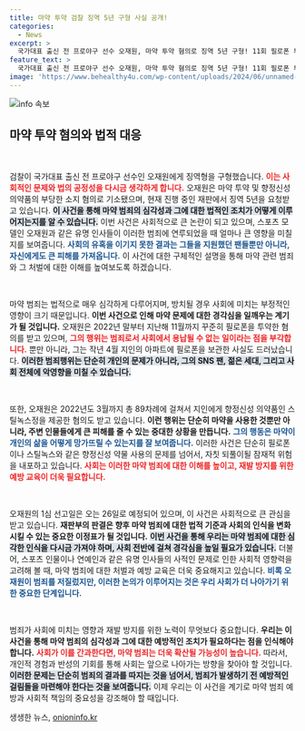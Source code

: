 ```yaml
---
title: 마약 투약 검찰 징역 5년 구형 사실 공개!
categories:
  - News
excerpt: >
  국가대표 출신 전 프로야구 선수 오재원, 마약 투약 혐의로 징역 5년 구형! 11회 필로폰 투약과 89차례 향정신성 약물 제공 혐의로, 1심 선고는 26일 예정. 이 사건의 전말을 지금 확인하세요!
feature_text: >
  국가대표 출신 전 프로야구 선수 오재원, 마약 투약 혐의로 징역 5년 구형! 11회 필로폰 투약과 89차례 향정신성 약물 제공 혐의로, 1심 선고는 26일 예정. 이 사건의 전말을 지금 확인하세요!
image: 'https://www.behealthy4u.com/wp-content/uploads/2024/06/unnamed-file.png'
---
```


<p><img src="https://www.behealthy4u.com/wp-content/uploads/2024/06/unnamed-file.png" alt="info 속보" /></p>

<h2 data-ke-size="size26">마약 투약 혐의와 법적 대응</h2>

<p data-ke-size="size16">&nbsp;</p>  

<p>검찰이 국가대표 출신 전 프로야구 선수인 오재원에게 징역형을 구형했습니다. <b><span style="color: #ee2323;">이는 사회적인 문제와 법의 공정성을 다시금 생각하게 합니다.</span></b> 오재원은 마약 투약 및 향정신성 의약품의 부당한 소지 혐의로 기소됐으며, 현재 진행 중인 재판에서 징역 5년을 요청받고 있습니다. <b><span style="background-color: #21538527;">이 사건을 통해 마약 범죄의 심각성과 그에 대한 법적인 조치가 어떻게 이루어지는지를 알 수 있습니다.</span></b> 이번 사건은 사회적으로 큰 논란이 되고 있으며, 스포츠 모델인 오재원과 같은 유명 인사들이 이러한 범죄에 연루되었을 때 얼마나 큰 영향을 미칠지를 보여줍니다. <b><span style="color: #1a5490;">사회의 유혹을 이기지 못한 결과는 그들을 지원했던 팬들뿐만 아니라, 자신에게도 큰 피해를 가져옵니다.</span></b> 이 사건에 대한 구체적인 설명을 통해 마약 관련 범죄와 그 처벌에 대한 이해를 높여보도록 하겠습니다.</p>

<p data-ke-size="size16">&nbsp;</p>  

<p>마약 범죄는 법적으로 매우 심각하게 다루어지며, 방치될 경우 사회에 미치는 부정적인 영향이 크기 때문입니다. <b>이번 사건으로 인해 마약 문제에 대한 경각심을 일깨우는 계기가 될 것입니다.</b> 오재원은 2022년 말부터 지난해 11월까지 꾸준히 필로폰을 투약한 혐의를 받고 있으며, <b><span style="color: #ee2323;">그의 행위는 범죄로서 사회에서 용납될 수 없는 일이라는 점을 부각합니다.</span></b> 뿐만 아니라, 그는 작년 4월 지인의 아파트에 필로폰을 보관한 사실도 드러났습니다. <b><span style="background-color: #21538527;">이러한 범죄행위는 단순히 개인의 문제가 아니라, 그의 SNS 팬, 젊은 세대, 그리고 사회 전체에 악영향을 미칠 수 있습니다.</span></b> </p>

<p data-ke-size="size16">&nbsp;</p>  

<p>또한, 오재원은 2022년도 3월까지 총 89차례에 걸쳐서 지인에게 향정신성 의약품인 스틸녹스정을 제공한 혐의도 받고 있습니다. <b>이런 행위는 단순히 마약을 사용한 것뿐만 아니라, 주변 인물들에게 큰 피해를 줄 수 있는 중대한 상황을 만듭니다.</b> <b><span style="color: #1a5490;">그의 행동은 마약이 개인의 삶을 어떻게 망가뜨릴 수 있는지를 잘 보여줍니다.</span></b> 이러한 사건은 단순히 필로폰이나 스틸녹스와 같은 향정신성 약물 사용의 문제를 넘어서, 자칫 되풀이될 잠재적 위험을 내포하고 있습니다. <b><span style="color: #ee2323;">사회는 이러한 마약 범죄에 대한 이해를 높이고, 재발 방지를 위한 예방 교육이 더욱 필요합니다.</span></b></p>

<p data-ke-size="size16">&nbsp;</p>  

<p>오재원의 1심 선고일은 오는 26일로 예정되어 있으며, 이 사건은 사회적으로 큰 관심을 받고 있습니다. <b>재판부의 판결은 향후 마약 범죄에 대한 법적 기준과 사회의 인식을 변화시킬 수 있는 중요한 이정표가 될 것입니다.</b> <b><span style="background-color: #21538527;">이번 사건을 통해 우리는 마약 범죄에 대한 심각한 인식을 다시금 가져야 하며, 사회 전반에 걸쳐 경각심을 높일 필요가 있습니다.</span></b> 더불어, 스포츠 인물이나 연예인과 같은 유명 인사들의 사적인 문제로 인한 사회적 영향력을 고려해 볼 때, 마약 범죄에 대한 처벌과 예방 교육은 더욱 중요해지고 있습니다. <b><span style="color: #1a5490;">비록 오재원이 범죄를 저질렀지만, 이러한 논의가 이루어지는 것은 우리 사회가 더 나아가기 위한 중요한 단계입니다.</span></b></p>

<p data-ke-size="size16">&nbsp;</p>  

<p>범죄가 사회에 미치는 영향과 재발 방지를 위한 노력이 무엇보다 중요합니다. <b>우리는 이 사건을 통해 마약 범죄의 심각성과 그에 대한 예방적인 조치가 필요하다는 점을 인식해야 합니다.</b> <b><span style="color: #ee2323;">사회가 이를 간과한다면, 마약 범죄는 더욱 확산될 가능성이 높습니다.</span></b> 따라서, 개인적 경험과 반성의 기회를 통해 사회는 앞으로 나아가는 방향을 찾아야 할 것입니다. <b><span style="background-color: #21538527;">이러한 문제는 단순히 범죄의 결과를 따지는 것을 넘어서, 범죄가 발생하기 전 예방적인 걸림돌을 마련해야 한다는 것을 보여줍니다.</span></b> 이제 우리는 이 사건을 계기로 마약 범죄 예방과 사회적 책임의 중요성을 강조해야 할 때입니다. </p>
생생한 뉴스, <a href="https://onioninfo.kr" rel="dofollow">onioninfo.kr</a>


